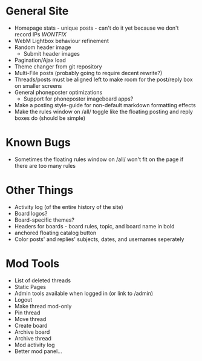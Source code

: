 # General Site
* Homepage stats - unique posts - can't do it yet because we don't record IPs *WONTFIX*
* WebM Lightbox behaviour refinement
* Random header image
  * Submit header images
* Pagination/Ajax load
* Theme changer from git repository
* Multi-File posts (probably going to require decent rewrite?)
* Threads/posts must be aligned left to make room for the post/reply box on smaller screens
* General phoneposter optimizations
  * Support for phoneposter imageboard apps?
* Make a posting style-guide for non-default markdown formatting effects
* Make the rules window on /all/ toggle like the floating posting and reply boxes do (should be simple)


# Known Bugs
* Sometimes the floating rules window on /all/ won't fit on the page if there are too many rules

# Other Things
* Activity log (of the entire history of the site)
* Board logos?
* Board-specific themes?
* Headers for boards - board rules, topic, and board name in bold
* anchored floating catalog button
* Color posts' and replies' subjects, dates, and usernames seperately

# Mod Tools
* List of deleted threads
* Static Pages
* Admin tools available when logged in (or link to /admin)
* Logout
* Make thread mod-only
* Pin thread
* Move thread
* Create board
* Archive board
* Archive thread
* Mod activity log
* Better mod panel...
